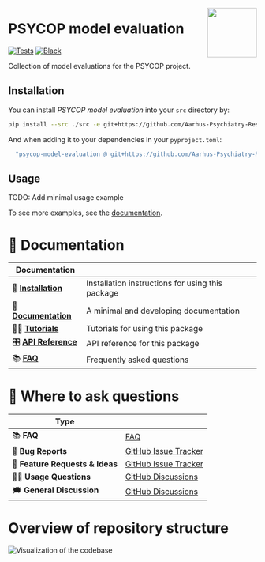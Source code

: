 <a href="https://github.com/MartinBernstorff/psycop-model-evaluation"><img src="https://github.com/MartinBernstorff/psycop-model-evaluation/blob/main/docs/_static/icon.png?raw=true" width="100" align="right"/></a>

# PSYCOP model evaluation

<!-- [![PyPI](https://img.shields.io/pypi/v/psycop-model-evaluation.svg)][pypi status] -->
<!-- [![Python Version](https://img.shields.io/pypi/pyversions/psycop-model-evaluation)][pypi status] -->
<!-- [![documentation](https://github.com/MartinBernstorff/psycop-model-evaluation/workflows/documentation/badge.svg)][documentation] -->
[![Tests](https://github.com/MartinBernstorff/psycop-model-evaluation/workflows/tests/badge.svg)][tests]
[![Black](https://img.shields.io/badge/code%20style-black-000000.svg)][black]

<!-- [pypi status]: https://pypi.org/project/psycop-model-evaluation/ -->
<!-- [documentation]: https://MartinBernstorff.github.io/psycop-model-evaluation/ -->
[tests]: https://github.com/MartinBernstorff/psycop-model-evaluation/actions?workflow=Tests
[black]: https://github.com/psf/black

Collection of model evaluations for the PSYCOP project.

## Installation

You can install _PSYCOP model evaluation_ into your `src` directory by:

```bash
pip install --src ./src -e git+https://github.com/Aarhus-Psychiatry-Research/psycop-model-evaluation#egg=psycop_model_evaluation
```

And when adding it to your dependencies in your `pyproject.toml`:

```bash
  "psycop-model-evaluation @ git+https://github.com/Aarhus-Psychiatry-Research/psycop-model-evaluation#egg=psycop_model_evaluation",
```

## Usage

TODO: Add minimal usage example

To see more examples, see the [documentation].

# 📖 Documentation

| Documentation         |                                                  |
| --------------------- | ------------------------------------------------ |
| 🔧 **[Installation]**  | Installation instructions for using this package |
| 📖 **[Documentation]** | A minimal and developing documentation           |
| 👩‍💻 **[Tutorials]**     | Tutorials for using this package                 |
| 🎛️ **[API Reference]** | API reference for this package                   |
| 📚 **[FAQ]**           | Frequently asked questions                       |


# 💬 Where to ask questions

| Type                           |                        |
| ------------------------------ | ---------------------- |
| 📚 **FAQ**                      | [FAQ]                  |
| 🚨 **Bug Reports**              | [GitHub Issue Tracker] |
| 🎁 **Feature Requests & Ideas** | [GitHub Issue Tracker] |
| 👩‍💻 **Usage Questions**          | [GitHub Discussions]   |
| 🗯 **General Discussion**       | [GitHub Discussions]   |

[Documentation]: https://MartinBernstorff.github.io/psycop-model-evaluation/index.html
[Installation]: https://MartinBernstorff.github.io/psycop-model-evaluation/installation.html
[Tutorials]: https://MartinBernstorff.github.io/psycop-model-evaluation/tutorials.html
[API Reference]: https://MartinBernstorff.github.io/psycop-model-evaluation/references.html
[FAQ]: https://MartinBernstorff.github.io/psycop-model-evaluation/faq.html
[github issue tracker]: https://github.com/MartinBernstorff/psycop-model-evaluation/issues
[github discussions]: https://github.com/MartinBernstorff/psycop-model-evaluation/discussions

# Overview of repository structure
![Visualization of the codebase](docs/img/fingerprint.svg)
